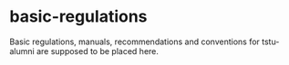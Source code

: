 # basic-regulations
Basic regulations, manuals, recommendations and conventions for tstu-alumni are supposed to be placed here.
